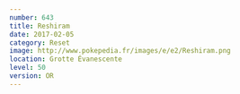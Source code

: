 ```yaml
---
number: 643
title: Reshiram
date: 2017-02-05
category: Reset
image: http://www.pokepedia.fr/images/e/e2/Reshiram.png
location: Grotte Évanescente
level: 50
version: OR
---
```

